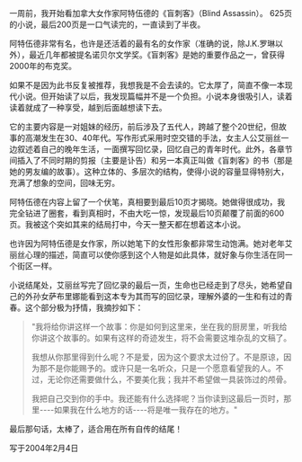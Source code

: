 一周前，我开始看加拿大女作家阿特伍德的《盲刺客》（Blind Assassin）。
625页的小说，最后200页是一口气读完的，一直读到了半夜。

阿特伍德非常有名，也许是还活着的最有名的女作家（准确的说，除J.K.罗琳以外），最近几年都被提名诺贝尔文学奖。《盲刺客》是她的重要作品之一，曾获得2000年的布克奖。

如果不是因为此书反复被推荐，我想我是不会去读的。它太厚了，简直不像一本现代小说。但开始读了以后，我发现篇幅并不是一个负担。小说本身很吸引人，读着读着就成了一种享受，越到后面越想读下去。

它的主要内容是一对姐妹的经历，前后涉及了五代人，跨越了整个20世纪，但故事的高潮发生在30、40年代。写作形式采用时空交错的手法，女主人公艾丽丝一边叙述着自己的晚年生活，一面撰写回忆录，回忆自己的青年时代。此外，各章节间插入了不同时期的剪报（主要是讣告）和另一本真正叫做《盲刺客》的书（那是她的男友编的故事）。这种立体的、多层次的结构，使得小说的容量显得特别大，充满了想象的空间，回味无穷。

阿特伍德在内容上留了一个伏笔，真相要到最后10页才揭晓。她做得很成功，我完全钻进了圈套，看到真相时，不由大吃一惊，发现最后10页颠覆了前面的600页。我被这个突如其来的结局打中，今天一整天都在想着这本小说。

也许因为阿特伍德是女作家，所以她笔下的女性形象都非常生动饱满。她对老年艾丽丝心理的描述，简直可以使你感到这个人物是如此具体，就好象与你生活在同一个街区一样。

小说结尾处，艾丽丝写完了回忆录的最后一页，生命也已经走到了尽头，她希望自己的外孙女萨布里娜能看到这本专为其而写的回忆录，理解外婆的一生和有过的青春。这个部分极为抒情，我摘抄如下：

> "我将给你讲这样一个故事：你是如何到这里来，坐在我的厨房里，听我给你讲这个故事的。如果有这样的奇迹发生，将不会需要这堆杂乱的文稿了。
> 
> 我想从你那里得到什么呢？不是爱，因为这个要求太过份了。不是原谅，因为那不是你能赐予的。或许只是一名听众，只是一个愿意看望我的人。不过，无论你还需要做什么，不要美化我；我并不希望做一具装饰过的颅骨。
> 
> 我把自己交到你的手中。我还能有什么选择呢？当你读到这最后一页时，那里----如果我在什么地方的话----将是唯一我存在的地方。"

最后那句话，太棒了，适合用在所有自传的结尾！

写于2004年2月4日